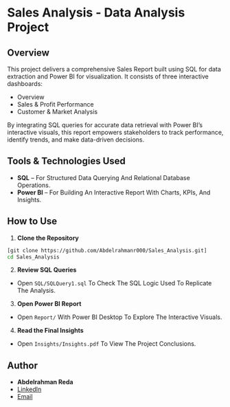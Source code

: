 # Sales Analysis - Data Analysis Project

## Overview
This project delivers a comprehensive Sales Report built using SQL for data 
extraction and Power BI for visualization. It consists of three interactive 
dashboards:

- Overview 
- Sales & Profit Performance 
- Customer & Market Analysis 

By integrating SQL queries for accurate data retrieval with Power BIʼs 
interactive visuals, this report empowers stakeholders to track performance, 
identify trends, and make data-driven decisions.

## Tools & Technologies Used
- **SQL** – For Structured Data Querying And Relational Database Operations.
- **Power BI** – For Building An Interactive Report With Charts, KPIs, And Insights.

## How to Use

1. **Clone the Repository**
```bash
[git clone https://github.com/Abdelrahmanr000/Sales_Analysis.git]
cd Sales_Analysis
```
2. **Review SQL Queries**
- Open `SQL/SQLQuery1.sql` To Check The SQL Logic Used To Replicate The Analysis.

3. **Open Power BI Report**
- Open `Report/` With Power BI Desktop To Explore The Interactive Visuals.

4. **Read the Final Insights**
- Open `Insights/Insights.pdf` To View The Project Conclusions.



## Author
- **Abdelrahman Reda**  
- [LinkedIn](https://www.linkedin.com/in/abdelrahman-reda-862191316/?utm_source=share&utm_campaign=share_via&utm_content=profile&utm_medium=android_app)  
- [Email](abdelrahmanr645@gmail.com)
